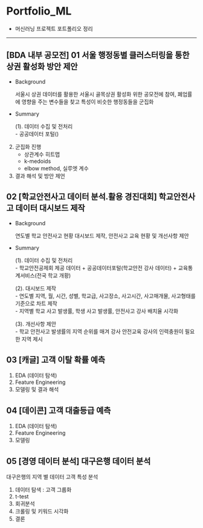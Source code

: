 # Portfolio_ML

* 머신러닝 프로젝트 포트폴리오 정리
---
## [BDA 내부 공모전] 01 서울 행정동별 클러스터링을 통한 상권 활성화 방안 제안
- Background
  <p>서울시 상권 데이터를 활용한 서울시 골목상권 활성화 위한 공모전에 참여, 폐업률에 영향을 주는 변수들을 찾고 특성이 비슷한 행정동들을 군집화</p>

- Summary

     <p>(1). 데이터 수집 및 전처리<br/>
          - 공공데이터 포털()</p>
2. 군집화 진행
     - 상관계수 히트맵
     - k-medoids
     - elbow method, 실루엣 계수
3. 결과 해석 및 방안 제언

## 02 [학교안전사고 데이터 분석.활용 경진대회] 학교안전사고 데이터 대시보드 제작
- Background
  <p>연도별 학교 안전사고 현황 대시보드 제작, 안전사고 교육 현황 및 개선사항 제안</p>

- Summary
  <p>(1). 데이터 수집 및 전처리<br/>
          - 학교안전공제회 제공 데이터 + 공공데이터포털(학교안전 강사 데이터) + 교육통계서비스(전국 학교 개황)</p>
  <p>(2). 대시보드 제작<br/>
          - 연도별 지역, 월, 시간, 성별, 학교급, 사고장소, 사고시간, 사고매개물, 사고형태를 기준으로 차트 제작<br/>
          - 지역별 학교 사고 발생률, 학생 사고 발생률, 안전사고 강사 배치율 시각화</p>
  <p>(3). 개선사항 제안<br/>
          - 학교 안전사고 발생률의 지역 순위를 매겨 강사 안전교육 강사의 인력충원이 필요한 지역 제시</p>
  
  

## 03 [캐글] 고객 이탈 확률 예측
1. EDA (데이터 탐색)
2. Feature Engineering
3. 모델링 및 결과 해석


## 04 [데이콘] 고객 대출등급 예측
1. EDA (데이터 탐색)
2. Feature Engineering
3. 모델링

## 05 [경영 데이터 분석] 대구은행 데이터 분석
대구은행의 지역 별 데이터 고객 특성 분석
1. 데이터 탐색 : 고객 그룹화
2. t-test
3. 회귀분석
4. 크롤링 및 키워드 시각화
5. 결론
